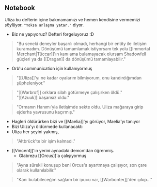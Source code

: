 ---
---  
  
## Notebook  
Uliza bu defterin içine bakmamamızı ve hemen kendisine vermemizi söylüyor. `"Yoksa anlaşma yatar."` diyor.  

- Biz ne yapıyoruz? Defteri forgeluyoruz :D  
  
>"Bu seneki deneyler başarılı olmadı, herhangi bir entity ile iletişim kuramadım. Dönüşümü tamamlamak istiyorsam tek yolu [[Immortal Merchant|Tüccar]]'ın kanı ama bulamayacak olursam Shadowfell güçleri ya da [[Dragan]] da dönüşümü tamamlayabilir."  

- Orb'u communication için kullanıyormuş  
  
> "[[Uliza]]'yı ne kadar oyalarım bilmiyorum, onu kandırdığımdan şüpheleniyor."  
  
> "[[Warbrof]] orklara silah götürmeye çalışırken öldü."  
> "[[Azuuk]] başarısız oldu."  
  
> "Ormanın Hanımı'yla iletişimde sekte oldu. Uliza mağaraya girip ejderha yavrusunu kaçırmış."  

- Hagleri öldürürken bizi ve [[Maelia]]'yı görüyor, Maelia'yı tanıyor  
- Bizi Uliza'yı öldürmede kullanacaktı  
- Uliza her şeyini yakmış,  
> "Altbrück'te bir işim kalmadı."  

- [[Vincent]]'ın yerini aynadaki demon'dan öğrenmiş.  
	- Glabrezu [[Orcus]]'a çalışıyormuş  
  
> "Ayna sürekli konuşup beni Orcus'a ayartmaya çalışıyor, son çare olarak kullanılabilir."  
  
> "Kanı bulabileceğim sağlam bir ipucu var, [[Warbonter]]'den çıkıp..."